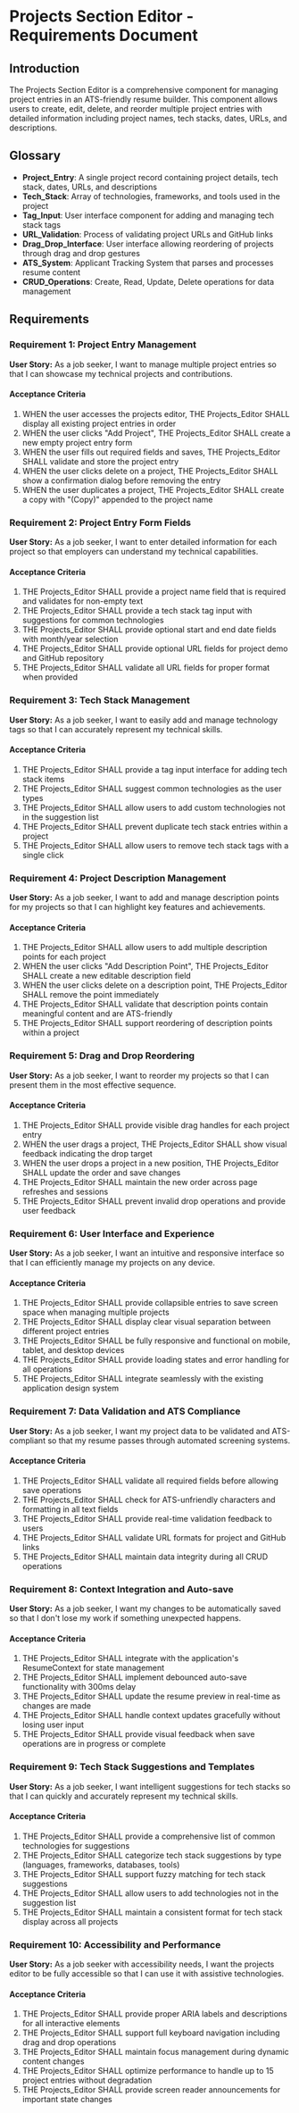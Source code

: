 # Projects Section Editor - Requirements Document

## Introduction

The Projects Section Editor is a comprehensive component for managing project entries in an ATS-friendly resume builder. This component allows users to create, edit, delete, and reorder multiple project entries with detailed information including project names, tech stacks, dates, URLs, and descriptions.

## Glossary

- **Project_Entry**: A single project record containing project details, tech stack, dates, URLs, and descriptions
- **Tech_Stack**: Array of technologies, frameworks, and tools used in the project
- **Tag_Input**: User interface component for adding and managing tech stack tags
- **URL_Validation**: Process of validating project URLs and GitHub links
- **Drag_Drop_Interface**: User interface allowing reordering of projects through drag and drop gestures
- **ATS_System**: Applicant Tracking System that parses and processes resume content
- **CRUD_Operations**: Create, Read, Update, Delete operations for data management

## Requirements

### Requirement 1: Project Entry Management

**User Story:** As a job seeker, I want to manage multiple project entries so that I can showcase my technical projects and contributions.

#### Acceptance Criteria

1. WHEN the user accesses the projects editor, THE Projects_Editor SHALL display all existing project entries in order
2. WHEN the user clicks "Add Project", THE Projects_Editor SHALL create a new empty project entry form
3. WHEN the user fills out required fields and saves, THE Projects_Editor SHALL validate and store the project entry
4. WHEN the user clicks delete on a project, THE Projects_Editor SHALL show a confirmation dialog before removing the entry
5. WHEN the user duplicates a project, THE Projects_Editor SHALL create a copy with "(Copy)" appended to the project name

### Requirement 2: Project Entry Form Fields

**User Story:** As a job seeker, I want to enter detailed information for each project so that employers can understand my technical capabilities.

#### Acceptance Criteria

1. THE Projects_Editor SHALL provide a project name field that is required and validates for non-empty text
2. THE Projects_Editor SHALL provide a tech stack tag input with suggestions for common technologies
3. THE Projects_Editor SHALL provide optional start and end date fields with month/year selection
4. THE Projects_Editor SHALL provide optional URL fields for project demo and GitHub repository
5. THE Projects_Editor SHALL validate all URL fields for proper format when provided

### Requirement 3: Tech Stack Management

**User Story:** As a job seeker, I want to easily add and manage technology tags so that I can accurately represent my technical skills.

#### Acceptance Criteria

1. THE Projects_Editor SHALL provide a tag input interface for adding tech stack items
2. THE Projects_Editor SHALL suggest common technologies as the user types
3. THE Projects_Editor SHALL allow users to add custom technologies not in the suggestion list
4. THE Projects_Editor SHALL prevent duplicate tech stack entries within a project
5. THE Projects_Editor SHALL allow users to remove tech stack tags with a single click

### Requirement 4: Project Description Management

**User Story:** As a job seeker, I want to add and manage description points for my projects so that I can highlight key features and achievements.

#### Acceptance Criteria

1. THE Projects_Editor SHALL allow users to add multiple description points for each project
2. WHEN the user clicks "Add Description Point", THE Projects_Editor SHALL create a new editable description field
3. WHEN the user clicks delete on a description point, THE Projects_Editor SHALL remove the point immediately
4. THE Projects_Editor SHALL validate that description points contain meaningful content and are ATS-friendly
5. THE Projects_Editor SHALL support reordering of description points within a project

### Requirement 5: Drag and Drop Reordering

**User Story:** As a job seeker, I want to reorder my projects so that I can present them in the most effective sequence.

#### Acceptance Criteria

1. THE Projects_Editor SHALL provide visible drag handles for each project entry
2. WHEN the user drags a project, THE Projects_Editor SHALL show visual feedback indicating the drop target
3. WHEN the user drops a project in a new position, THE Projects_Editor SHALL update the order and save changes
4. THE Projects_Editor SHALL maintain the new order across page refreshes and sessions
5. THE Projects_Editor SHALL prevent invalid drop operations and provide user feedback

### Requirement 6: User Interface and Experience

**User Story:** As a job seeker, I want an intuitive and responsive interface so that I can efficiently manage my projects on any device.

#### Acceptance Criteria

1. THE Projects_Editor SHALL provide collapsible entries to save screen space when managing multiple projects
2. THE Projects_Editor SHALL display clear visual separation between different project entries
3. THE Projects_Editor SHALL be fully responsive and functional on mobile, tablet, and desktop devices
4. THE Projects_Editor SHALL provide loading states and error handling for all operations
5. THE Projects_Editor SHALL integrate seamlessly with the existing application design system

### Requirement 7: Data Validation and ATS Compliance

**User Story:** As a job seeker, I want my project data to be validated and ATS-compliant so that my resume passes through automated screening systems.

#### Acceptance Criteria

1. THE Projects_Editor SHALL validate all required fields before allowing save operations
2. THE Projects_Editor SHALL check for ATS-unfriendly characters and formatting in all text fields
3. THE Projects_Editor SHALL provide real-time validation feedback to users
4. THE Projects_Editor SHALL validate URL formats for project and GitHub links
5. THE Projects_Editor SHALL maintain data integrity during all CRUD operations

### Requirement 8: Context Integration and Auto-save

**User Story:** As a job seeker, I want my changes to be automatically saved so that I don't lose my work if something unexpected happens.

#### Acceptance Criteria

1. THE Projects_Editor SHALL integrate with the application's ResumeContext for state management
2. THE Projects_Editor SHALL implement debounced auto-save functionality with 300ms delay
3. THE Projects_Editor SHALL update the resume preview in real-time as changes are made
4. THE Projects_Editor SHALL handle context updates gracefully without losing user input
5. THE Projects_Editor SHALL provide visual feedback when save operations are in progress or complete

### Requirement 9: Tech Stack Suggestions and Templates

**User Story:** As a job seeker, I want intelligent suggestions for tech stacks so that I can quickly and accurately represent my technical skills.

#### Acceptance Criteria

1. THE Projects_Editor SHALL provide a comprehensive list of common technologies for suggestions
2. THE Projects_Editor SHALL categorize tech stack suggestions by type (languages, frameworks, databases, tools)
3. THE Projects_Editor SHALL support fuzzy matching for tech stack suggestions
4. THE Projects_Editor SHALL allow users to add technologies not in the suggestion list
5. THE Projects_Editor SHALL maintain a consistent format for tech stack display across all projects

### Requirement 10: Accessibility and Performance

**User Story:** As a job seeker with accessibility needs, I want the projects editor to be fully accessible so that I can use it with assistive technologies.

#### Acceptance Criteria

1. THE Projects_Editor SHALL provide proper ARIA labels and descriptions for all interactive elements
2. THE Projects_Editor SHALL support full keyboard navigation including drag and drop operations
3. THE Projects_Editor SHALL maintain focus management during dynamic content changes
4. THE Projects_Editor SHALL optimize performance to handle up to 15 project entries without degradation
5. THE Projects_Editor SHALL provide screen reader announcements for important state changes